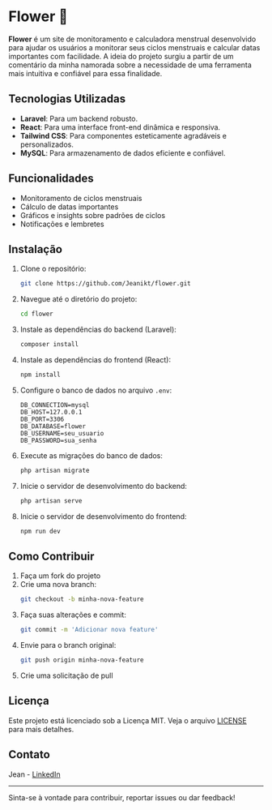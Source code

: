 # Flower 🌸

**Flower** é um site de monitoramento e calculadora menstrual desenvolvido para ajudar os usuários a monitorar seus ciclos menstruais e calcular datas importantes com facilidade. A ideia do projeto surgiu a partir de um comentário da minha namorada sobre a necessidade de uma ferramenta mais intuitiva e confiável para essa finalidade.

## Tecnologias Utilizadas

- **Laravel**: Para um backend robusto.
- **React**: Para uma interface front-end dinâmica e responsiva.
- **Tailwind CSS**: Para componentes esteticamente agradáveis e personalizados.
- **MySQL**: Para armazenamento de dados eficiente e confiável.

## Funcionalidades

- Monitoramento de ciclos menstruais
- Cálculo de datas importantes
- Gráficos e insights sobre padrões de ciclos
- Notificações e lembretes

## Instalação

1. Clone o repositório:
   ```bash
   git clone https://github.com/Jeanikt/flower.git
   ```
2. Navegue até o diretório do projeto:
   ```bash
   cd flower
   ```
3. Instale as dependências do backend (Laravel):
   ```bash
   composer install
   ```
4. Instale as dependências do frontend (React):
   ```bash
   npm install
   ```
5. Configure o banco de dados no arquivo `.env`:
   ```env
   DB_CONNECTION=mysql
   DB_HOST=127.0.0.1
   DB_PORT=3306
   DB_DATABASE=flower
   DB_USERNAME=seu_usuario
   DB_PASSWORD=sua_senha
   ```
6. Execute as migrações do banco de dados:
   ```bash
   php artisan migrate
   ```
7. Inicie o servidor de desenvolvimento do backend:
   ```bash
   php artisan serve
   ```
8. Inicie o servidor de desenvolvimento do frontend:
   ```bash
   npm run dev
   ```

## Como Contribuir

1. Faça um fork do projeto
2. Crie uma nova branch:
   ```bash
   git checkout -b minha-nova-feature
   ```
3. Faça suas alterações e commit:
   ```bash
   git commit -m 'Adicionar nova feature'
   ```
4. Envie para o branch original:
   ```bash
   git push origin minha-nova-feature
   ```
5. Crie uma solicitação de pull

## Licença

Este projeto está licenciado sob a Licença MIT. Veja o arquivo [LICENSE](LICENSE) para mais detalhes.

## Contato

Jean - [LinkedIn](https://www.linkedin.com/in/jeazy/)

---

Sinta-se à vontade para contribuir, reportar issues ou dar feedback!
